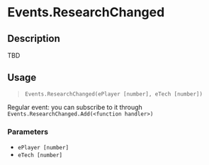 # Events.ResearchChanged
## Description
TBD

## Usage
> `Events.ResearchChanged(ePlayer [number], eTech [number])`

Regular event: you can subscribe to it through `Events.ResearchChanged.Add(<function handler>)`

### Parameters
- `ePlayer [number]`
- `eTech [number]`